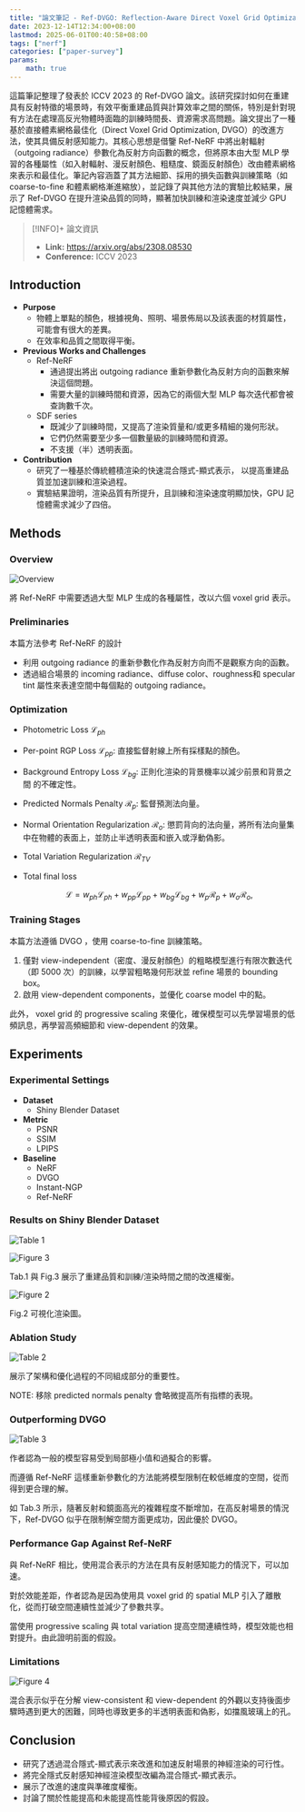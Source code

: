 ```yaml
---
title: "論文筆記 - Ref-DVGO: Reflection-Aware Direct Voxel Grid Optimization for an Improved Quality-Efficiency Trade-Off in Reflective Scene Reconstruction"
date: 2023-12-14T12:34:00+08:00
lastmod: 2025-06-01T00:40:58+08:00
tags: ["nerf"]
categories: ["paper-survey"]
params: 
    math: true
---
```


這篇筆記整理了發表於 ICCV 2023 的 Ref-DVGO 論文。該研究探討如何在重建具有反射特徵的場景時，有效平衡重建品質與計算效率之間的關係，特別是針對現有方法在處理高反光物體時面臨的訓練時間長、資源需求高問題。論文提出了一種基於直接體素網格最佳化（Direct Voxel Grid Optimization, DVGO）的改進方法，使其具備反射感知能力。其核心思想是借鑒 Ref-NeRF 中將出射輻射（outgoing radiance）參數化為反射方向函數的概念，但將原本由大型 MLP 學習的各種屬性（如入射輻射、漫反射顏色、粗糙度、鏡面反射顏色）改由體素網格來表示和最佳化。筆記內容涵蓋了其方法細節、採用的損失函數與訓練策略（如 coarse-to-fine 和體素網格漸進縮放），並記錄了與其他方法的實驗比較結果，展示了 Ref-DVGO 在提升渲染品質的同時，顯著加快訓練和渲染速度並減少 GPU 記憶體需求。

<!--more-->

> [!INFO]+ 論文資訊
> - **Link:** https://arxiv.org/abs/2308.08530
> - **Conference:** ICCV 2023

## Introduction

- **Purpose**
    - 物體上單點的顏色，根據視⾓、照明、場景佈局以及該表⾯的材質屬性，可能會有很大的差異。
    - 在效率和品質之間取得平衡。
- **Previous Works and Challenges**
    - Ref-NeRF
        - 通過提出將出 outgoing radiance 重新參數化為反射⽅向的函數來解決這個問題。
        - 需要⼤量的訓練時間和資源，因為它的兩個⼤型 MLP 每次迭代都會被 查詢數千次。
    - SDF series
        - 既減少了訓練時間，⼜提⾼了渲染質量和/或更多精細的幾何形狀。
        - 它們仍然需要⾄少多⼀個數量級的訓練時間和資源。
        - 不⽀援（半）透明表⾯。
- **Contribution**
    - 研究了⼀種基於傳統體積渲染的快速混合隱式-顯式表示， 以提⾼重建品質並加速訓練和渲染過程。
    - 實驗結果證明，渲染品質有所提升，且訓練和渲染速度明顯加快，GPU 記憶體需求減少了四倍。

## Methods

### Overview

![Overview](https://cdn.rxchi1d.me/inktrace-files/Paper_Survey/2023-12-14-Ref-DVGO/overview.png "Overview")

將 Ref-NeRF 中需要透過大型 MLP 生成的各種屬性，改以六個 voxel grid 表示。

### Preliminaries

本篇方法參考 Ref-NeRF 的設計

- 利⽤ outgoing radiance 的重新參數化作為反射⽅向⽽不是觀察⽅向的函數。
- 透過組合場景的 incoming radiance、diffuse color、roughness和 specular tint 屬性來表達空間中每個點的 outgoing radiance。

### Optimization

- Photometric Loss $\mathcal{L}_{ph}$
- Per-point RGP Loss $\mathcal{L}_{pp}$: 直接監督射線上所有採樣點的顏色。
- Background Entropy Loss $\mathcal{L}_{bg}$: 正則化渲染的背景機率以減少前景和背景之間 的不確定性。
- Predicted Normals Penalty $\mathcal{R}_p$: 監督預測法向量。
- Normal Orientation Regularization $\mathcal{R}_o$: 懲罰背向的法向量，將所有法向量集中在物體的表⾯上，並防⽌半透明表⾯和嵌⼊或浮動偽影。
- Total Variation Regularization $\mathcal{R}_{TV}$

- Total final loss
    
    $$
        \mathcal{L} = w_{ph} \mathcal{L}_{ph} + w_{pp} \mathcal{L}_{pp} + w_{bg} \mathcal{L}_{bg} + w_{p} \mathcal{R}_{p} + w_{o} \mathcal{R}_{o},
    $$

### Training Stages

本篇方法遵循 DVGO ，使用 coarse-to-fine 訓練策略。

1. 僅對 view-independent（密度、漫反射顏⾊）的粗略模型進⾏有限次數迭代（即 5000 次）的訓練，以學習粗略幾何形狀並 refine 場景的 bounding box。
2. 啟用 view-dependent components，並優化 coarse model 中的點。

此外， voxel grid 的 progressive scaling 來優化，確保模型可以先學習場景的低頻訊息，再學習高頻細節和 view-dependent 的效果。

## Experiments

### Experimental Settings

- **Dataset**
    - Shiny Blender Dataset
- **Metric**
    - PSNR
    - SSIM
    - LPIPS
- **Baseline**
    - NeRF
    - DVGO
    - Instant-NGP
    - Ref-NeRF

### Results on Shiny Blender Dataset

![Table 1](https://cdn.rxchi1d.me/inktrace-files/Paper_Survey/2023-12-14-Ref-DVGO/table_1.png "Table 1")

![Figure 3](https://cdn.rxchi1d.me/inktrace-files/Paper_Survey/2023-12-14-Ref-DVGO/figure_3.png "Figure 3")

Tab.1 與 Fig.3 展⽰了重建品質和訓練/渲染時間之間的改進權衡。

![Figure 2](https://cdn.rxchi1d.me/inktrace-files/Paper_Survey/2023-12-14-Ref-DVGO/figure_2.png "Figure 2")

Fig.2 可視化渲染圖。

### Ablation Study

![Table 2](https://cdn.rxchi1d.me/inktrace-files/Paper_Survey/2023-12-14-Ref-DVGO/table_2.png "Table 2")

展⽰了架構和優化過程的不同組成部分的重要性。

NOTE: 移除 predicted normals penalty 會略微提⾼所有指標的表現。

### Outperforming DVGO


![Table 3](https://cdn.rxchi1d.me/inktrace-files/Paper_Survey/2023-12-14-Ref-DVGO/table_3.png "Table 3")

作者認為一般的模型容易受到局部極小值和過擬合的影響。

而遵循 Ref-NeRF 這樣重新參數化的方法能將模型限制在較低維度的空間，從而得到更合理的解。

如 Tab.3 所示，隨著反射和鏡⾯⾼光的複雜程度不斷增加，在高反射場景的情況下，Ref-DVGO 似乎在限制解空間方面更成功，因此優於 DVGO。

### Performance Gap Against Ref-NeRF

與 Ref-NeRF 相比，使用混合表示的方法在具有反射感知能力的情況下，可以加速。

對於效能差距，作者認為是因為使用具 voxel grid 的 spatial MLP 引入了離散化，從而打破空間連續性並減少了參數共享。

當使用 progressive scaling 與 total variation 提高空間連續性時，模型效能也相對提升。由此證明前面的假設。

### Limitations

![Figure 4](https://cdn.rxchi1d.me/inktrace-files/Paper_Survey/2023-12-14-Ref-DVGO/figure_4.png "Figure 4")

混合表示似乎在分解 view-consistent 和 view-dependent 的外觀以支持後面步驟時遇到更大的困難，同時也導致更多的半透明表面和偽影，如擋風玻璃上的孔。

## Conclusion

- 研究了透過混合隱式-顯式表⽰來改進和加速反射場景的神經渲染的可⾏性。
- 將完全隱式反射感知神經渲染模型改編為混合隱式-顯式表⽰。
- 展⽰了改進的速度與準確度權衡。
- 討論了關於性能提⾼和未能提⾼性能背後原因的假設。
